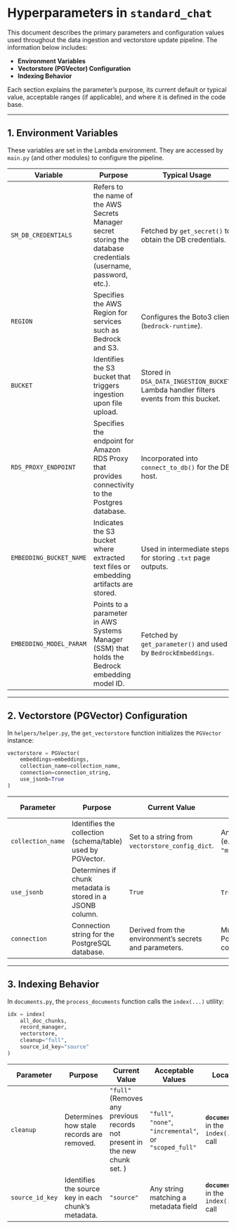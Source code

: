 # Hyperparameters in `standard_chat`

This document describes the primary parameters and configuration values used throughout the data ingestion and vectorstore update pipeline. The information below includes:

- **Environment Variables**
- **Vectorstore (PGVector) Configuration**  
- **Indexing Behavior**  

Each section explains the parameter’s purpose, its current default or typical value, acceptable ranges (if applicable), and where it is defined in the code base.

---

## 1. Environment Variables

These variables are set in the Lambda environment. They are accessed by `main.py` (and other modules) to configure the pipeline.

| **Variable**                   | **Purpose**                                                                                                           | **Typical Usage**                                                    | **Acceptable Values**                                                  | **Code Location**                                                         |
|--------------------------------|-----------------------------------------------------------------------------------------------------------------------|----------------------------------------------------------------------|-------------------------------------------------------------------------|--------------------------------------------------------------------------|
| `SM_DB_CREDENTIALS`            | Refers to the name of the AWS Secrets Manager secret storing the database credentials (username, password, etc.).     | Fetched by `get_secret()` to obtain the DB credentials.              | Must match the name of a valid secret in AWS Secrets Manager.            | **`main.py`** (used in `get_secret()`)                                    |
| `REGION`                       | Specifies the AWS Region for services such as Bedrock and S3.                                                         | Configures the Boto3 client (`bedrock-runtime`).                     | Any valid AWS Region (e.g., `"us-east-1"`, `"us-west-2"`).              | **`main.py`** (passed to `boto3.client("bedrock-runtime", region_name=REGION)`) |
| `BUCKET`                       | Identifies the S3 bucket that triggers ingestion upon file upload.                                                    | Stored in `DSA_DATA_INGESTION_BUCKET`. Lambda handler filters events from this bucket. | Must be a valid S3 bucket name.                                          | **`main.py`** (used in `handler()` to validate the event’s S3 bucket)     |
| `RDS_PROXY_ENDPOINT`           | Specifies the endpoint for Amazon RDS Proxy that provides connectivity to the Postgres database.                      | Incorporated into `connect_to_db()` for the DB host.                  | Must be a valid RDS Proxy endpoint (e.g., `my-proxy.proxy-xxx.us-east-1.rds.amazonaws.com`). | **`main.py`** (used in `connect_to_db()`)                                 |
| `EMBEDDING_BUCKET_NAME`        | Indicates the S3 bucket where extracted text files or embedding artifacts are stored.                                  | Used in intermediate steps for storing `.txt` page outputs.          | Must be a valid S3 bucket name.                                          | **`main.py`** (referenced in `update_vectorstore_from_s3()`), **`documents.py` (store_doc_texts)** |
| `EMBEDDING_MODEL_PARAM`        | Points to a parameter in AWS Systems Manager (SSM) that holds the Bedrock embedding model ID.                         | Fetched by `get_parameter()` and used by `BedrockEmbeddings`.        | Must match a valid SSM Parameter name; the value is often something like `"amazon.titan-embed-text-v1"`. | **`main.py`** (used in `update_vectorstore_from_s3()` / `BedrockEmbeddings`) |

---

## 2. Vectorstore (PGVector) Configuration

In `helpers/helper.py`, the `get_vectorstore` function initializes the `PGVector` instance:

```python
vectorstore = PGVector(
    embeddings=embeddings,
    collection_name=collection_name,
    connection=connection_string,
    use_jsonb=True
)
```

| **Parameter**       | **Purpose**                                             | **Current Value**                  | **Acceptable Values**                  | **Location**                               |
|---------------------|---------------------------------------------------------|------------------------------------|-----------------------------------------|--------------------------------------------|
| `collection_name`   | Identifies the collection (schema/table) used by PGVector. | Set to a string from `vectorstore_config_dict`. | Any valid string (e.g., `"my_collection"`). | **`helpers/helper.py`** in `get_vectorstore()` |
| `use_jsonb`         | Determines if chunk metadata is stored in a JSONB column. | `True`                             | `True` or `False`                       | **`helpers/helper.py`** in `PGVector(...)`  |
| `connection`        | Connection string for the PostgreSQL database.          | Derived from the environment’s secrets and parameters. | Must be a valid Postgres connection URI. | **`helpers/helper.py`** in `get_vectorstore()`  |

---

## 3. Indexing Behavior

In `documents.py`, the `process_documents` function calls the `index(...)` utility:

```python
idx = index(
    all_doc_chunks,
    record_manager,
    vectorstore,
    cleanup="full",
    source_id_key="source"
)
```

| **Parameter**       | **Purpose**                                          | **Current Value** | **Acceptable Values** | **Location**                  |
|---------------------|------------------------------------------------------|-------------------|-----------------------|-------------------------------|
| `cleanup`           | Determines how stale records are removed.           | `"full"` (Removes any previous records not present in the new chunk set. )         | `"full"`, `"none"`, `"incremental"`, or `"scoped_full"`  | **`documents.py`** in the `index(...)` call |
| `source_id_key`     | Identifies the source key in each chunk’s metadata. | `"source"`        | Any string matching a metadata field         | **`documents.py`** in the `index(...)` call |
